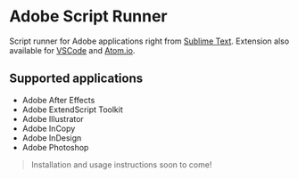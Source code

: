 # Adobe Script Runner

Script runner for Adobe applications right from [Sublime Text](https://www.sublimetext.com). Extension also available for [VSCode](https://marketplace.visualstudio.com/items?itemName=renderTom.adobe-script-runner) and [Atom.io](https://atom.io/packages/adobe-script-runner).

## Supported applications

- Adobe After Effects
- Adobe ExtendScript Toolkit
- Adobe Illustrator
- Adobe InCopy
- Adobe InDesign
- Adobe Photoshop

> Installation and usage instructions soon to come!